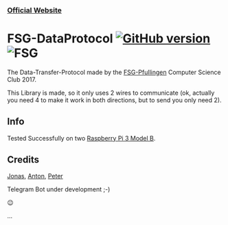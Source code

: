 ### [Official Website](http://partyguy01.github.io/fsg-dataprotocol-website)
# FSG-DataProtocol [![GitHub version](https://badge.fury.io/gh/GQdeltex%2FFSG-DataProtocol.svg)](https://badge.fury.io/gh/GQdeltex%2FFSG-DataProtocol) ![FSG](https://img.shields.io/badge/FSG-Data--Protocol-green.svg?style=flat-square)
The Data-Transfer-Protocol made by the [FSG-Pfullingen](http://fsg-pfullingen.de/) Computer Science Club 2017.

This Library is made, so it only uses 2 wires to communicate (ok, actually you need 4 to make it work in both directions, but to send you only need 2).

## Info
Tested Successfully on two [Raspberry Pi 3 Model B](http://www.raspberrypi.org/products/raspberry-pi-3-model-b/).

## Credits
[Jonas](https://github.com/ElectrojoDEV), [Anton](https://github.com/PartyGuy01), [Peter](https://github.com/GQDeltex)

Telegram Bot under development ;-)

:wink:


...
